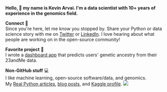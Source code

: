 **Hello, :wave: my name is Kevin Arvai. I'm a data scientist with 10+ years of experience in the genomics field.**

**Connect** :handshake:  
Since you're here, let me know you stopped by. Share your Python or data science story with me on [Twitter](https://twitter.com/arvkevi) or [LinkedIn](https://www.linkedin.com/in/kevinarvai/). I love hearing about what people are working on in the open-source community!

**Favorite project** :dna:  
I wrote a [dashboard app](https://github.com/arvkevi/ezancestry) that predicts users' genetic ancestry from their 23andMe data.

**Non-GitHub stuff** :computer:  
I like machine learning, open-source software/data, and genomics.  
My [Real Python articles](https://realpython.com/team/karvai/), [blog posts](https://medium.com/@arvkevi), and [Kaggle profile](https://www.kaggle.com/kevinarvai).
![](https://hit.yhype.me/github/profile?user_id=9151717)
